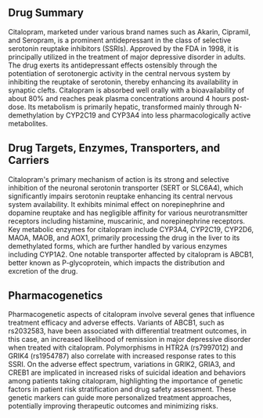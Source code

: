 ## Drug Summary
Citalopram, marketed under various brand names such as Akarin, Cipramil, and Seropram, is a prominent antidepressant in the class of selective serotonin reuptake inhibitors (SSRIs). Approved by the FDA in 1998, it is principally utilized in the treatment of major depressive disorder in adults. The drug exerts its antidepressant effects ostensibly through the potentiation of serotonergic activity in the central nervous system by inhibiting the reuptake of serotonin, thereby enhancing its availability in synaptic clefts. Citalopram is absorbed well orally with a bioavailability of about 80% and reaches peak plasma concentrations around 4 hours post-dose. Its metabolism is primarily hepatic, transformed mainly through N-demethylation by CYP2C19 and CYP3A4 into less pharmacologically active metabolites.

## Drug Targets, Enzymes, Transporters, and Carriers
Citalopram's primary mechanism of action is its strong and selective inhibition of the neuronal serotonin transporter (SERT or SLC6A4), which significantly impairs serotonin reuptake enhancing its central nervous system availability. It exhibits minimal effect on norepinephrine and dopamine reuptake and has negligible affinity for various neurotransmitter receptors including histamine, muscarinic, and norepinephrine receptors. Key metabolic enzymes for citalopram include CYP3A4, CYP2C19, CYP2D6, MAOA, MAOB, and AOX1, primarily processing the drug in the liver to its demethylated forms, which are further handled by various enzymes including CYP1A2. One notable transporter affected by citalopram is ABCB1, better known as P-glycoprotein, which impacts the distribution and excretion of the drug.

## Pharmacogenetics
Pharmacogenetic aspects of citalopram involve several genes that influence treatment efficacy and adverse effects. Variants of ABCB1, such as rs2032583, have been associated with differential treatment outcomes, in this case, an increased likelihood of remission in major depressive disorder when treated with citalopram. Polymorphisms in HTR2A (rs7997012) and GRIK4 (rs1954787) also correlate with increased response rates to this SSRI. On the adverse effect spectrum, variations in GRIK2, GRIA3, and CREB1 are implicated in increased risks of suicidal ideation and behaviors among patients taking citalopram, highlighting the importance of genetic factors in patient risk stratification and drug safety assessment. These genetic markers can guide more personalized treatment approaches, potentially improving therapeutic outcomes and minimizing risks.